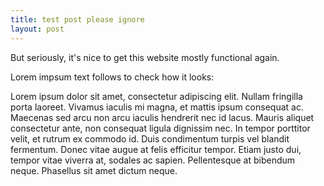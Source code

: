 ```yaml
---
title: test post please ignore
layout: post
---
```


But seriously, it's nice to get this website mostly functional again.

Lorem impsum text follows to check how it looks:

Lorem ipsum dolor sit amet, consectetur adipiscing elit. Nullam fringilla porta laoreet. Vivamus iaculis mi magna, et mattis ipsum consequat ac. Maecenas sed arcu non arcu iaculis hendrerit nec id lacus. Mauris aliquet consectetur ante, non consequat ligula dignissim nec. In tempor porttitor velit, et rutrum ex commodo id. Duis condimentum turpis vel blandit fermentum. Donec vitae augue at felis efficitur tempor. Etiam justo dui, tempor vitae viverra at, sodales ac sapien. Pellentesque at bibendum neque. Phasellus sit amet dictum neque.
